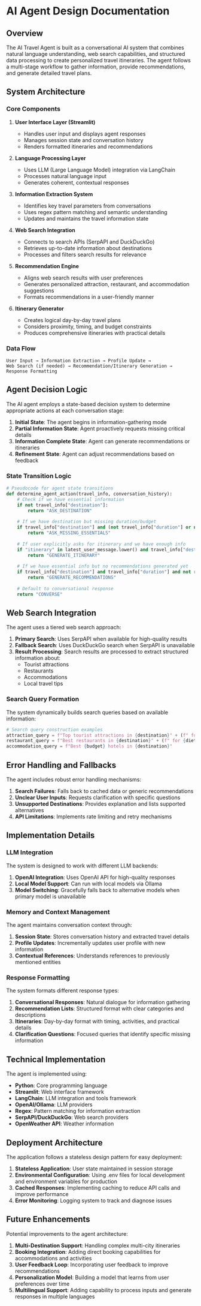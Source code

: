 # AI Agent Design Documentation

## Overview

The AI Travel Agent is built as a conversational AI system that combines natural language understanding, web search capabilities, and structured data processing to create personalized travel itineraries. The agent follows a multi-stage workflow to gather information, provide recommendations, and generate detailed travel plans.

## System Architecture

### Core Components

1. **User Interface Layer (Streamlit)**
   - Handles user input and displays agent responses
   - Manages session state and conversation history
   - Renders formatted itineraries and recommendations

2. **Language Processing Layer**
   - Uses LLM (Large Language Model) integration via LangChain
   - Processes natural language input
   - Generates coherent, contextual responses

3. **Information Extraction System**
   - Identifies key travel parameters from conversations
   - Uses regex pattern matching and semantic understanding
   - Updates and maintains the travel information state

4. **Web Search Integration**
   - Connects to search APIs (SerpAPI and DuckDuckGo)
   - Retrieves up-to-date information about destinations
   - Processes and filters search results for relevance

5. **Recommendation Engine**
   - Aligns web search results with user preferences
   - Generates personalized attraction, restaurant, and accommodation suggestions
   - Formats recommendations in a user-friendly manner

6. **Itinerary Generator**
   - Creates logical day-by-day travel plans
   - Considers proximity, timing, and budget constraints
   - Produces comprehensive itineraries with practical details

### Data Flow

```
User Input → Information Extraction → Profile Update → 
Web Search (if needed) → Recommendation/Itinerary Generation → Response Formatting
```

## Agent Decision Logic

The AI agent employs a state-based decision system to determine appropriate actions at each conversation stage:

1. **Initial State**: The agent begins in information-gathering mode
2. **Partial Information State**: Agent proactively requests missing critical details
3. **Information Complete State**: Agent can generate recommendations or itineraries
4. **Refinement State**: Agent can adjust recommendations based on feedback

### State Transition Logic

```python
# Pseudocode for agent state transitions
def determine_agent_action(travel_info, conversation_history):
    # Check if we have essential information
    if not travel_info["destination"]:
        return "ASK_DESTINATION"
    
    # If we have destination but missing duration/budget
    if travel_info["destination"] and (not travel_info["duration"] or not travel_info["budget"]):
        return "ASK_MISSING_ESSENTIALS"
    
    # If user explicitly asks for itinerary and we have enough info
    if "itinerary" in latest_user_message.lower() and travel_info["destination"] and travel_info["duration"]:
        return "GENERATE_ITINERARY"
    
    # If we have essential info but no recommendations generated yet
    if travel_info["destination"] and travel_info["duration"] and not recommendations_generated:
        return "GENERATE_RECOMMENDATIONS"
    
    # Default to conversational response
    return "CONVERSE"
```

## Web Search Integration

The agent uses a tiered web search approach:

1. **Primary Search**: Uses SerpAPI when available for high-quality results
2. **Fallback Search**: Uses DuckDuckGo search when SerpAPI is unavailable
3. **Result Processing**: Search results are processed to extract structured information about:
   - Tourist attractions
   - Restaurants
   - Accommodations
   - Local travel tips

### Search Query Formation

The system dynamically builds search queries based on available information:

```python
# Search query construction examples
attraction_query = f"Top tourist attractions in {destination}" + (f" for {preferences}" if preferences else "")
restaurant_query = f"Best restaurants in {destination}" + (f" for {dietary_preferences}" if dietary_preferences else "")
accommodation_query = f"Best {budget} hotels in {destination}"
```

## Error Handling and Fallbacks

The agent includes robust error handling mechanisms:

1. **Search Failures**: Falls back to cached data or generic recommendations
2. **Unclear User Inputs**: Requests clarification with specific questions
3. **Unsupported Destinations**: Provides explanation and lists supported alternatives
4. **API Limitations**: Implements rate limiting and retry mechanisms

## Implementation Details

### LLM Integration

The system is designed to work with different LLM backends:

1. **OpenAI Integration**: Uses OpenAI API for high-quality responses
2. **Local Model Support**: Can run with local models via Ollama
3. **Model Switching**: Gracefully falls back to alternative models when primary model is unavailable

### Memory and Context Management

The agent maintains conversation context through:

1. **Session State**: Stores conversation history and extracted travel details
2. **Profile Updates**: Incrementally updates user profile with new information
3. **Contextual References**: Understands references to previously mentioned entities

### Response Formatting

The system formats different response types:

1. **Conversational Responses**: Natural dialogue for information gathering
2. **Recommendation Lists**: Structured format with clear categories and descriptions
3. **Itineraries**: Day-by-day format with timing, activities, and practical details
4. **Clarification Questions**: Focused queries that identify specific missing information

## Technical Implementation

The agent is implemented using:

- **Python**: Core programming language
- **Streamlit**: Web interface framework
- **LangChain**: LLM integration and tools framework
- **OpenAI/Ollama**: LLM providers
- **Regex**: Pattern matching for information extraction
- **SerpAPI/DuckDuckGo**: Web search providers
- **OpenWeather API**: Weather information

## Deployment Architecture

The application follows a stateless design pattern for easy deployment:

1. **Stateless Application**: User state maintained in session storage
2. **Environmental Configuration**: Using .env files for local development and environment variables for production
3. **Cached Responses**: Implementing caching to reduce API calls and improve performance
4. **Error Monitoring**: Logging system to track and diagnose issues

## Future Enhancements

Potential improvements to the agent architecture:

1. **Multi-Destination Support**: Handling complex multi-city itineraries
2. **Booking Integration**: Adding direct booking capabilities for accommodations and activities
3. **User Feedback Loop**: Incorporating user feedback to improve recommendations
4. **Personalization Model**: Building a model that learns from user preferences over time
5. **Multilingual Support**: Adding capability to process inputs and generate responses in multiple languages 